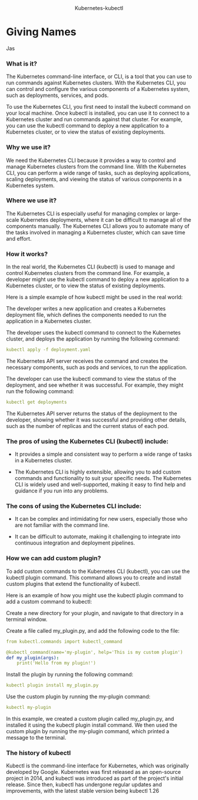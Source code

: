 <div align=center>
Kubernetes-kubectl
</div>

# Giving Names 
Jas 
### What is it?

The Kubernetes command-line interface, or CLI, is a tool that you can use to run commands against Kubernetes clusters. With the Kubernetes CLI, you can control and configure the various components of a Kubernetes system, such as deployments, services, and pods.

To use the Kubernetes CLI, you first need to install the kubectl command on your local machine. Once kubectl is installed, you can use it to connect to a Kubernetes cluster and run commands against that cluster. For example, you can use the kubectl command to deploy a new application to a Kubernetes cluster, or to view the status of existing deployments.

### Why we use it?

We need the Kubernetes CLI because it provides a way to control and manage Kubernetes clusters from the command line. With the Kubernetes CLI, you can perform a wide range of tasks, such as deploying applications, scaling deployments, and viewing the status of various components in a Kubernetes system.

### Where we use it?

The Kubernetes CLI is especially useful for managing complex or large-scale Kubernetes deployments, where it can be difficult to manage all of the components manually. The Kubernetes CLI allows you to automate many of the tasks involved in managing a Kubernetes cluster, which can save time and effort.

### How it works?

In the real world, the Kubernetes CLI (kubectl) is used to manage and control Kubernetes clusters from the command line. For example, a developer might use the kubectl command to deploy a new application to a Kubernetes cluster, or to view the status of existing deployments.

Here is a simple example of how kubectl might be used in the real world:

The developer writes a new application and creates a Kubernetes deployment file, which defines the components needed to run the application in a Kubernetes cluster.

The developer uses the kubectl command to connect to the Kubernetes cluster, and deploys the application by running the following command:

```yaml
kubectl apply -f deployment.yaml
```

The Kubernetes API server receives the command and creates the necessary components, such as pods and services, to run the application.

The developer can use the kubectl command to view the status of the deployment, and see whether it was successful. For example, they might run the following command:

```yaml
kubectl get deployments
```

The Kubernetes API server returns the status of the deployment to the developer, showing whether it was successful and providing other details, such as the number of replicas and the current status of each pod.

### The pros of using the Kubernetes CLI (kubectl) include:

- It provides a simple and consistent way to perform a wide range of tasks in a Kubernetes cluster.

- The Kubernetes CLI is highly extensible, allowing you to add custom commands and functionality to suit your specific needs.
The Kubernetes CLI is widely used and well-supported, making it easy to find help and guidance if you run into any problems.

### The cons of using the Kubernetes CLI include:

- It can be complex and intimidating for new users, especially those who are not familiar with the command line.

- It can be difficult to automate, making it challenging to integrate into continuous integration and deployment pipelines.

### How we can add custom plugin?

To add custom commands to the Kubernetes CLI (kubectl), you can use the kubectl plugin command. This command allows you to create and install custom plugins that extend the functionality of kubectl.

Here is an example of how you might use the kubectl plugin command to add a custom command to kubectl:

Create a new directory for your plugin, and navigate to that directory in a terminal window.

Create a file called my_plugin.py, and add the following code to the file:


```yaml
from kubectl.commands import kubectl_command

@kubectl_command(name='my-plugin', help='This is my custom plugin')
def my_plugin(args):
    print('Hello from my plugin!')
```

Install the plugin by running the following command:

```yaml
kubectl plugin install my_plugin.py
```


Use the custom plugin by running the my-plugin command:

```yaml
kubectl my-plugin
```

In this example, we created a custom plugin called my_plugin.py, and installed it using the kubectl plugin install command. We then used the custom plugin by running the my-plugin command, which printed a message to the terminal.

### The history of kubectl

Kubectl is the command-line interface for Kubernetes, which was originally developed by Google. Kubernetes was first released as an open-source project in 2014, and kubectl was introduced as part of the project's initial release. Since then, kubectl has undergone regular updates and improvements, with the latest stable version being kubectl 1.26